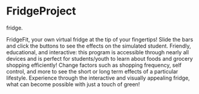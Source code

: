 # FridgeProject
fridge.

FridgeFit, your own virtual fridge at the tip of your fingertips! Slide the bars and click the buttons to see the effects on the simulated student. Friendly, educational, and interactive: this program is accessible through nearly all devices and is perfect for students/youth to learn about foods and grocery shopping efficiently!  Change factors such as shopping frequency, self control, and more to see the short or long term effects of a particular lifestyle. Experience through the interactive and visually appealing fridge, what can become possible with just a touch of green!


